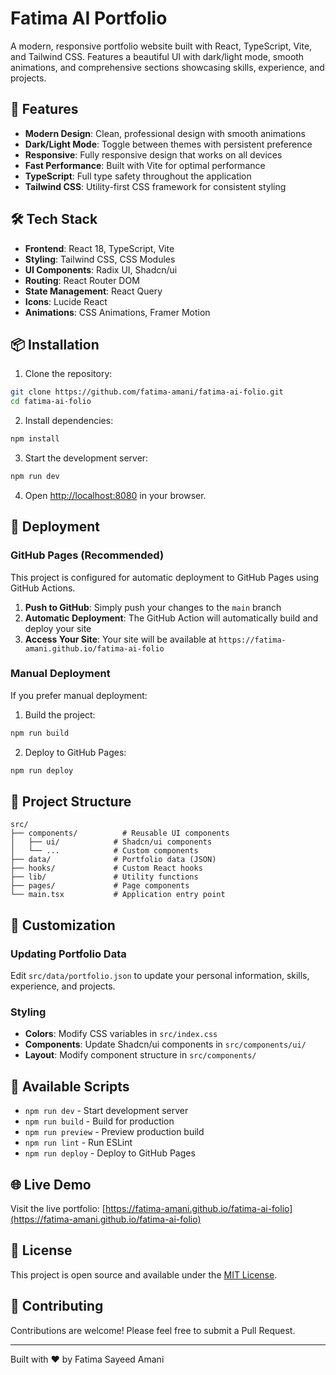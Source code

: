 # Fatima AI Portfolio

A modern, responsive portfolio website built with React, TypeScript, Vite, and Tailwind CSS. Features a beautiful UI with dark/light mode, smooth animations, and comprehensive sections showcasing skills, experience, and projects.

## 🚀 Features

- **Modern Design**: Clean, professional design with smooth animations
- **Dark/Light Mode**: Toggle between themes with persistent preference
- **Responsive**: Fully responsive design that works on all devices
- **Fast Performance**: Built with Vite for optimal performance
- **TypeScript**: Full type safety throughout the application
- **Tailwind CSS**: Utility-first CSS framework for consistent styling

## 🛠️ Tech Stack

- **Frontend**: React 18, TypeScript, Vite
- **Styling**: Tailwind CSS, CSS Modules
- **UI Components**: Radix UI, Shadcn/ui
- **Routing**: React Router DOM
- **State Management**: React Query
- **Icons**: Lucide React
- **Animations**: CSS Animations, Framer Motion

## 📦 Installation

1. Clone the repository:
```bash
git clone https://github.com/fatima-amani/fatima-ai-folio.git
cd fatima-ai-folio
```

2. Install dependencies:
```bash
npm install
```

3. Start the development server:
```bash
npm run dev
```

4. Open [http://localhost:8080](http://localhost:8080) in your browser.

## 🚀 Deployment

### GitHub Pages (Recommended)

This project is configured for automatic deployment to GitHub Pages using GitHub Actions.

1. **Push to GitHub**: Simply push your changes to the `main` branch
2. **Automatic Deployment**: The GitHub Action will automatically build and deploy your site
3. **Access Your Site**: Your site will be available at `https://fatima-amani.github.io/fatima-ai-folio`

### Manual Deployment

If you prefer manual deployment:

1. Build the project:
```bash
npm run build
```

2. Deploy to GitHub Pages:
```bash
npm run deploy
```

## 📁 Project Structure

```
src/
├── components/          # Reusable UI components
│   ├── ui/            # Shadcn/ui components
│   └── ...            # Custom components
├── data/              # Portfolio data (JSON)
├── hooks/             # Custom React hooks
├── lib/               # Utility functions
├── pages/             # Page components
└── main.tsx           # Application entry point
```

## 🎨 Customization

### Updating Portfolio Data

Edit `src/data/portfolio.json` to update your personal information, skills, experience, and projects.

### Styling

- **Colors**: Modify CSS variables in `src/index.css`
- **Components**: Update Shadcn/ui components in `src/components/ui/`
- **Layout**: Modify component structure in `src/components/`

## 🔧 Available Scripts

- `npm run dev` - Start development server
- `npm run build` - Build for production
- `npm run preview` - Preview production build
- `npm run lint` - Run ESLint
- `npm run deploy` - Deploy to GitHub Pages

## 🌐 Live Demo

Visit the live portfolio: [https://fatima-amani.github.io/fatima-ai-folio](https://fatima-amani.github.io/fatima-ai-folio)

## 📝 License

This project is open source and available under the [MIT License](LICENSE).

## 🤝 Contributing

Contributions are welcome! Please feel free to submit a Pull Request.

---

Built with ❤️ by Fatima Sayeed Amani
